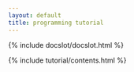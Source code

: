 ```yaml
---
layout: default
title: programming tutorial
---
```


<script>

document.addEventListener("DOMContentLoaded", function(event) {
	var links = document.querySelectorAll('a');
	var matches = window.location.href.match(/#(.*)\s*$/);
	if (!matches) {
		return;
	}
	var target = matches[1];
	var anchor;
	var i;
	for (i=0; i<links.length; i++) {
		matches = links[i].outerHTML.match(/name="([^"]+)"/);
		if (matches) {
			anchor = matches[1];
			if (anchor === target) {
				var element = links[i].parentNode.nextSibling;
				if (element.tagName === 'DETAILS') {
					element.setAttribute('open', '');
					element.scrollIntoViewIfNeeded();
				}
			}
		} 
	}
});

</script>

{% include docslot/docslot.html %}

{% include tutorial/contents.html %}




